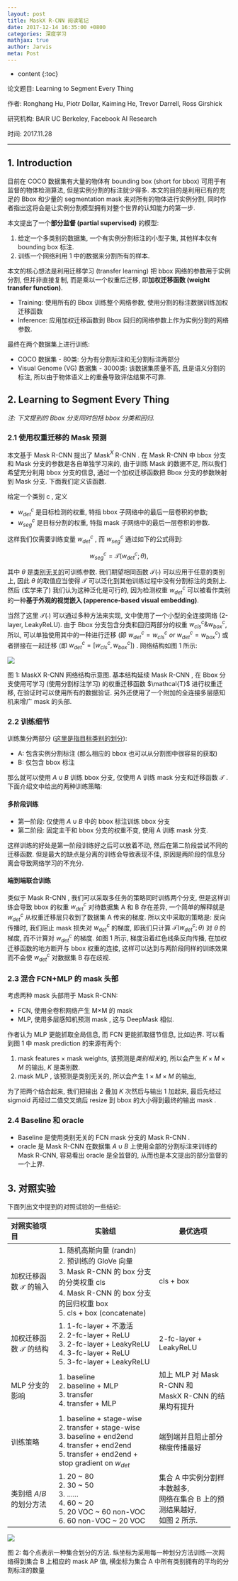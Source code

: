 ```yaml
---
layout: post
title: MaskX R-CNN 阅读笔记
date: 2017-12-14 16:35:00 +0800
categories: 深度学习
mathjax: true
author: Jarvis
meta: Post
---
```


* content
{:toc}

论文题目: Learning to Segment Every Thing

作者: Ronghang Hu, Piotr Dollar, Kaiming He, Trevor Darrell, Ross Girshick

研究机构: BAIR UC Berkeley, Facebook AI Research

时间: 2017.11.28




---

## 1. Introduction

目前在 COCO 数据集有大量的物体有 bounding box (short for bbox) 可用于有监督的物体检测算法, 但是实例分割的标注就少得多. 本文的目的是利用已有的充足的 Bbox 和少量的 segmentation mask 来对所有的物体进行实例分割, 同时作者指出这将会是让实例分割模型拥有对整个世界的认知能力的第一步. 

本文提出了一个**部分监督 (partial supervised)** 的模型:

1. 给定一个多类别的数据集, 一个有实例分割标注的小型子集, 其他样本仅有 bounding box 标注.
2. 训练一个网络利用 1 中的数据来分割所有的样本. 

本文的核心想法是利用迁移学习 (transfer learning) 把 bbox 网络的参数用于实例分割, 但并非直接复制, 而是乘以一个权重后迁移, 即**加权迁移函数 (weight transfer function)**. 

* Training: 使用所有的 Bbox 训练整个网络参数, 使用分割的标注数据训练加权迁移函数
* Inference: 应用加权迁移函数到 Bbox 回归的网络参数上作为实例分割的网络参数.

最终在两个数据集上进行训练:

* COCO 数据集 - 80类: 分为有分割标注和无分割标注两部分
* Visual Genome (VG) 数据集 - 3000类: 该数据集质量不高, 且是语义分割的标注, 所以由于物体语义上的重叠导致评估结果不可靠.

## 2. Learning to Segment Every Thing

*注: 下文提到的 Bbox 分支同时包括 bbox 分类和回归.* 

### 2.1 使用权重迁移的 Mask 预测

本文基于 Mask R-CNN 提出了 Mask$^X$ R-CNN . 在 Mask R-CNN 中 bbox 分支和 Mask 分支的参数是各自单独学习来的, 由于训练 Mask 的数据不足, 所以我们希望充分利用 bbox 分支的信息, 通过一个加权迁移函数把 Bbox 分支的参数映射到 Mask 分支. 下面我们定义该函数. 

给定一个类别 c , 定义

* $w^c_{det}$ 是目标检测的权重, 特指 bbox 子网络中的最后一层卷积的参数; 
* $w^c_{seg}$ 是目标分割的权重, 特指 mask 子网络中的最后一层卷积的参数.

这样我们仅需要训练变量 $w^c_{det}$ , 而 $w^c_{seg}$ 通过如下的公式得到:

$$
w^c_{seg} = \mathcal{T}(w^c_{det};\theta),
$$

其中 $\theta$ 是<u>类别无关的</u>可训练参数. 我们期望相同函数 $\mathcal{T}(\cdot)$ 可以应用于任意的类别上, 因此 $\theta$ 的取值应当使得 $\mathcal{T}$ 可以泛化到其他训练过程中没有分割标注的类别上. 然后 (玄学来了) 我们认为这种泛化是可行的, 因为检测权重 $w^c_{det}$ 可以被看作类别的一种**基于外观的视觉嵌入 (apperence-based visual embedding)**. 

当然了这里 $\mathcal{T}(\cdot)$ 可以通过多种方法来实现, 文中使用了一个小型的全连接网络 (2-layer, LeakyReLU). 由于 Bbox 分支包含分类和回归两部分的权重 $w^c_{cls} \& w^c_{box}$, 所以, 可以单独使用其中的一种进行迁移 (即 $w^c_{det}=w^c_{cls}~or~w^c_{det}=w^c_{box}$) 或者拼接在一起迁移 (即 $w^c_{det} = [w^c_{cls}, w^c_{box}]$) . 网络结构如图 1 所示:

<div class="polaroid">
    <img class="cool-img" src="/images/2017-12-14/maskx-rcnn.png" />
    <div class="container">
        <p>图 1: MaskX R-CNN 网络结构示意图. 基本结构延续 Mask R-CNN , 在 Bbox 分支使用可学习 (使用分割标注学习) 的权重迁移函数 $\mathcal{T}$ 进行权重迁移, 在验证时可以使用所有的数据验证. 另外还使用了一个附加的全连接多层感知机来增广 mask 的头部. </p>
    </div>
</div>

### 2.2 训练细节

训练集分两部分 (<u>这里是指目标类别的划分</u>):

* A: 包含实例分割标注 (那么相应的 bbox 也可以从分割图中很容易的获取)
* B: 仅包含 bbox 标注

那么就可以使用 $A\cup B$ 训练 bbox 分支, 仅使用 A 训练 mask 分支和迁移函数 $\mathcal{T}$ . 下面介绍文中给出的两种训练策略:

#### 多阶段训练

* 第一阶段: 仅使用 $A\cup B$ 中的 bbox 标注训练 bbox 分支
* 第二阶段: 固定主干和 bbox 分支的权重不变, 使用 A 训练 mask 分支.

这样训练的好处是第一阶段训练好之后可以放着不动, 然后在第二阶段尝试不同的迁移函数. 但是最大的缺点是分离的训练会导致表现不佳, 原因是两阶段的信息分离会导致网络学习的不充分.

#### 端到端联合训练

类似于 Mask R-CNN , 我们可以采取多任务的策略同时训练两个分支, 但是这样训练会导致 bbox 的权重 $w^c_{det}$ 对待数据集 A 和 B 存在差异, 一个简单的解释就是 $w^c_{det}$ 从权重迁移层只收到了数据集 A 传来的梯度. 所以文中采取的策略是: 反向传播时, 我们阻止 mask 损失对 $w^c_{det}$ 的梯度, 即我们只计算 $\mathcal{T}(w^c_{det}; \theta)$ 对 $\theta$ 的梯度, 而不计算对 $w^c_{det}$ 的梯度. 如图 1 所示, 梯度沿着红色线条反向传播, 在加权迁移函数的地方断开与 bbox 权重的连接, 这样可以达到与两阶段同样的训练效果而不会使 $w^c_{det}$ 对数据集 B 存在歧视. 

### 2.3 混合 FCN+MLP 的 mask 头部

考虑两种 mask 头部用于 Mask R-CNN:

* FCN, 使用全卷积网络产生 M×M 的 mask
* MLP, 使用多层感知机预测 mask , 这与 DeepMask 相似.

作者认为 MLP 更能抓取全局信息, 而 FCN 更能抓取细节信息, 比如边界. 可以看到图 1 中 mask prediction 的来源有两个: 

1. mask features × mask weights, 该预测是*类别相关*的, 所以会产生 $K\times M\times M$ 的输出, $K$ 是类别数.
2. mask MLP , 该预测是类别无关的, 所以会产生 $1\times M\times M$  的输出, 

为了把两个结合起来, 我们把输出 2 叠加 $K$ 次然后与输出 1 加起来, 最后先经过 sigmoid 再经过二值交叉熵后 resize 到 bbox 的大小得到最终的输出 mask . 

### 2.4 Baseline 和 oracle

* Baseline 是使用类别无关的 FCN mask 分支的 Mask R-CNN .
* oracle 是 Mask R-CNN 在数据集 $A\cup B$ 上使用全部的分割标注来训练的 Mask R-CNN, 容易看出 oracle 是全监督的, 从而也是本文提出的部分监督的一个上界. 

## 3. 对照实验

下面列出文中提到的对照试验的一些结论:

| 对照实验项目                   | 实验组                                      | 最优选项                                     |
| :----------------------- | ---------------------------------------- | ---------------------------------------- |
| 加权迁移函数 $\mathcal{T}$ 的输入 | 1. 随机高斯向量 (randn)<br />2. 预训练的 GloVe 向量<br />3. Mask R-CNN 的 box 分支的分类权重 cls<br />4. Mask R-CNN 的 box 分支的回归权重 box<br />5. cls + box (concatenate) | cls + box                                |
| 加权迁移函数 $\mathcal{T}$ 的结构 | 1. 1-fc-layer + 不激活<br />2. 2-fc-layer + ReLU<br />3. 2-fc-layer + LeakyReLU<br />4. 3-fc-layer + ReLU<br />5. 3-fc-layer + LeakyReLU | 2-fc-layer + LeakyReLU                   |
| MLP 分支的影响                | 1. baseline<br />2. baseline + MLP<br />3. transfer<br />4. transfer + MLP | 加上 MLP 对 Mask R-CNN 和<br /> MaskX R-CNN 的结果均有提升 |
| 训练策略                     | 1. baseline + stage-wise<br />2. transfer + stage-wise<br />3. baseline + end2end<br />4. transfer + end2end<br />5. transfer + end2end + stop gradient on $w_{det}$ | 端到端并且阻止部分梯度传播最好                          |
| 类别组 $A/B$ 的划分方法          | 1. 20 ~ 80<br />2. 30 ~ 50<br />3. ......<br />4. 60 ~ 20<br />5. 20 VOC ~ 60 non-VOC<br />6. 60 non-VOC ~ 20 VOC | 集合 A 中实例分割样本数越多, <br />网络在集合 B 上的预测结果越好, <br />如图 2 所示. |

<div class="polaroid">
    <img class="cool-img" src="/images/2017-12-14/setAB.png" />
    <div class="container">
        <p>图 2: 每个点表示一种集合划分的方法. 纵坐标为采用每一种划分方法训练一次网络得到集合 B 上相应的 mask AP 值, 横坐标为集合 A 中所有类别拥有的平均的分割标注的数量</p>
    </div>
</div>
